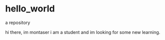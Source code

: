 # hello_world
a repository


hi there,
im montaser i am a student and im looking for some new learning.
